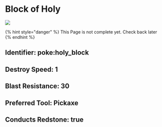# Block of Holy

![](https://github.com/user-attachments/assets/0e75ca66-3000-4b89-b0c0-766af99e9002)

{% hint style="danger" %}
This Page is not complete yet. Check back later
{% endhint %}



## Identifier: poke:holy\_block

## Destroy Speed: 1

## Blast Resistance: 30

## Preferred Tool: Pickaxe

## Conducts Redstone: true
